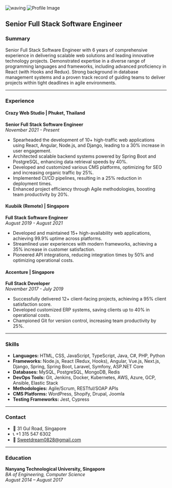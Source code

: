 ![waving](https://capsule-render.vercel.app/api?type=Hello&height=200&text=Waving!&fontAlign=80&fontAlignY=40&color=gradient)
![Profile Image](https://miro.medium.com/v2/resize:fit:1400/format:webp/1*-D6VWpsPWbWKAvdMyOg26g.png)

## Senior Full Stack Software Engineer

### Summary
Senior Full Stack Software Engineer with 6 years of comprehensive experience in delivering scalable web solutions and leading innovative technology projects. Demonstrated expertise in a diverse range of programming languages and frameworks, including advanced proficiency in React (with Hooks and Redux). Strong background in database management systems and a proven track record of guiding teams to deliver projects within tight deadlines in agile environments.

---

### Experience

#### Crazy Web Studio | Phuket, Thailand
**Senior Full Stack Software Engineer**  
_November 2021 - Present_
- Spearheaded the development of 10+ high-traffic web applications using React, Angular, Node.js, and Django, leading to a 30% increase in user engagement.
- Architected scalable backend systems powered by Spring Boot and PostgreSQL, enhancing data retrieval speeds by 40%.
- Developed and customized various CMS platforms, optimizing for SEO and increasing organic traffic by 25%.
- Implemented CI/CD pipelines, resulting in a 25% reduction in deployment times.
- Enhanced project efficiency through Agile methodologies, boosting team productivity by 20%.

#### Kuubiik (Remote) | Singapore
**Full Stack Software Engineer**  
_August 2019 - August 2021_
- Developed and maintained 15+ high-availability web applications, achieving 99.9% uptime across platforms.
- Streamlined user experiences with modern frameworks, achieving a 35% increase in customer satisfaction.
- Pioneered API integrations, reducing integration times by 50% and optimizing operational costs.

#### Accenture | Singapore
**Full Stack Developer**  
_November 2017 - July 2019_
- Successfully delivered 12+ client-facing projects, achieving a 95% client satisfaction score.
- Developed customized ERP systems, saving clients up to 40% in operational costs.
- Championed Git for version control, increasing team productivity by 25%.

---

### Skills
- **Languages:** HTML, CSS, JavaScript, TypeScript, Java, C#, PHP, Python
- **Frameworks:** Node.js, React (Redux, Hooks), Angular, Vue.js, Next.js, Django, Spring, Spring Boot, Laravel, Symfony, ASP.NET Core
- **Databases:** MySQL, PostgreSQL, MongoDB, Redis
- **DevOps Tools:** Git, Jenkins, Docker, Kubernetes, AWS, Azure, GCP, Ansible, Elastic Stack
- **Methodologies:** Agile/Scrum, RESTful/SOAP APIs
- **CMS Platforms:** WordPress, Shopify, Drupal, Joomla
- **Testing Frameworks:** Jest, Cypress

---

### Contact
- 📍 31 Gul Road, Singapore
- 📞 +1 315 547 6302
- 📧 Sweetdream0828@gmail.com

---

### Education
**Nanyang Technological University, Singapore**  
_BA of Engineering, Computer Science_  
_August 2014 – August 2017_
